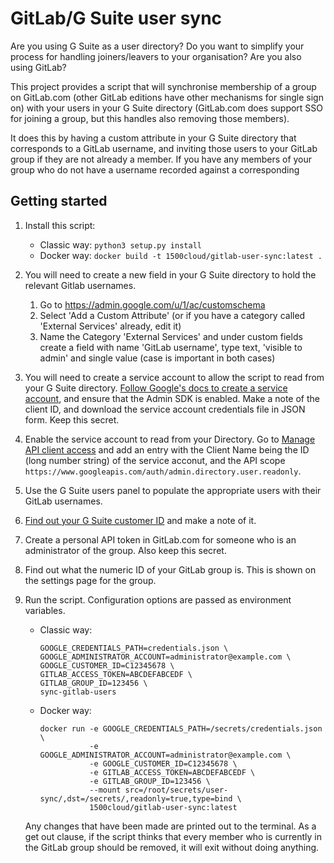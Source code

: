 GitLab/G Suite user sync
========================

Are you using G Suite as a user directory? Do you want to simplify your
process for handling joiners/leavers to your organisation? Are you also using
GitLab?

This project provides a script that will synchronise membership of a group
on GitLab.com (other GitLab editions have other mechanisms for single sign on)
with your users in your G Suite directory (GitLab.com does support SSO for
joining a group, but this handles also removing those members).

It does this by having a custom attribute in your G Suite directory that
corresponds to a GitLab username, and inviting those users to your GitLab
group if they are not already a member. If you have any members of your group
who do not have a username recorded against a corresponding 

Getting started
---------------

1. Install this script:
   * Classic way: `python3 setup.py install`
   * Docker way: `docker build -t 1500cloud/gitlab-user-sync:latest .`

2. You will need to create a new field in your G Suite directory to hold the
   relevant Gitlab usernames.
   1. Go to https://admin.google.com/u/1/ac/customschema
   2. Select 'Add a Custom Attribute' (or if you have a category called
      'External Services' already, edit it)
   3. Name the Category 'External Services' and under custom fields create a
      field with name 'GitLab username', type text, 'visible to admin' and
      single value (case is important in both cases)

3. You will need to create a service account to allow the script to read from
   your G Suite directory. [Follow Google's docs to create a service account](https://support.google.com/a/answer/7378726?hl=en),
   and ensure that the Admin SDK is enabled. Make a note of the client ID, and
   download the service account credentials file in JSON form. Keep this
   secret.
   
4. Enable the service account to read from your Directory. Go to [Manage API client access](https://admin.google.com/AdminHome?chromeless=1#OGX:ManageOauthClients)
   and add an entry with the Client Name being the ID (long number string) of
   the service acconut, and the API scope `https://www.googleapis.com/auth/admin.directory.user.readonly`.

5. Use the G Suite users panel to populate the appropriate users with their
   GitLab usernames.

6. [Find out your G Suite customer ID](https://stackoverflow.com/questions/33493998/how-do-i-find-the-immutable-id-of-my-google-apps-account) and make a note of it.

6. Create a personal API token in GitLab.com for someone who is an
   administrator of the group. Also keep this secret.

7. Find out what the numeric ID of your GitLab group is. This is shown on the
   settings page for the group.

8. Run the script. Configuration options are passed as environment variables.
   * Classic way:
     ```
     GOOGLE_CREDENTIALS_PATH=credentials.json \
     GOOGLE_ADMINISTRATOR_ACCOUNT=administrator@example.com \
     GOOGLE_CUSTOMER_ID=C12345678 \
     GITLAB_ACCESS_TOKEN=ABCDEFABCEDF \
     GITLAB_GROUP_ID=123456 \
     sync-gitlab-users
     ```
   * Docker way:
     ```
     docker run -e GOOGLE_CREDENTIALS_PATH=/secrets/credentials.json \
                -e GOOGLE_ADMINISTRATOR_ACCOUNT=administrator@example.com \ 
                -e GOOGLE_CUSTOMER_ID=C12345678 \
                -e GITLAB_ACCESS_TOKEN=ABCDEFABCEDF \
                -e GITLAB_GROUP_ID=123456 \
                --mount src=/root/secrets/user-sync/,dst=/secrets/,readonly=true,type=bind \
                1500cloud/gitlab-user-sync:latest
     ```

   Any changes that have been made are printed out to the terminal.
   As a get out clause, if the script thinks that every member who is
   currently in the GitLab group should be removed, it will exit without doing
   anything.

